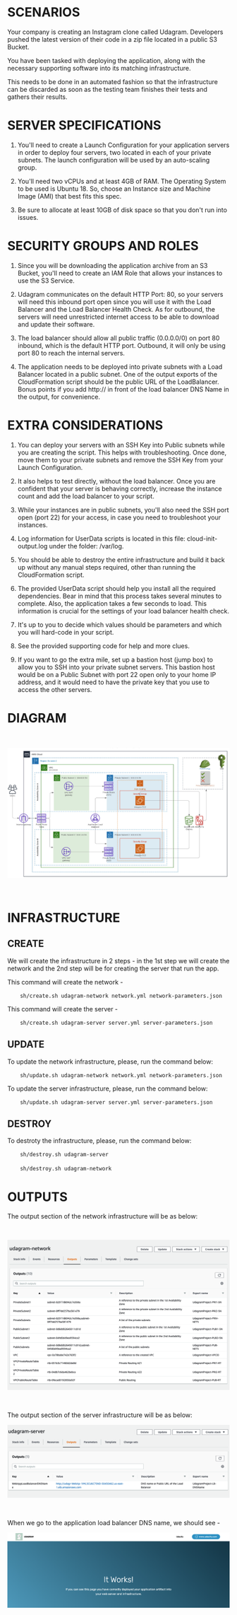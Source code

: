 # SCENARIOS

Your company is creating an Instagram clone called Udagram. Developers pushed the latest version of their code in a zip file located in a public S3 Bucket.

You have been tasked with deploying the application, along with the necessary supporting software into its matching infrastructure.

This needs to be done in an automated fashion so that the infrastructure can be discarded as soon as the testing team finishes their tests and gathers their results.

# SERVER SPECIFICATIONS

1. You'll need to create a Launch Configuration for your application servers in order to deploy four servers, two located in each of your private subnets. The launch configuration will be used by an auto-scaling group.

2. You'll need two vCPUs and at least 4GB of RAM. The Operating System to be used is Ubuntu 18. So, choose an Instance size and Machine Image (AMI) that best fits this spec.

3. Be sure to allocate at least 10GB of disk space so that you don't run into issues.

# SECURITY GROUPS AND ROLES

1. Since you will be downloading the application archive from an S3 Bucket, you'll need to create an IAM Role that allows your instances to use the S3 Service.

2. Udagram communicates on the default HTTP Port: 80, so your servers will need this inbound port open since you will use it with the Load Balancer and the Load Balancer Health Check. As for outbound, the servers will need unrestricted internet access to be able to download and update their software.

3. The load balancer should allow all public traffic (0.0.0.0/0) on port 80 inbound, which is the default HTTP port. Outbound, it will only be using port 80 to reach the internal servers.

4. The application needs to be deployed into private subnets with a Load Balancer located in a public subnet.
   One of the output exports of the CloudFormation script should be the public URL of the LoadBalancer. Bonus points if you add http:// in front of the load balancer DNS Name in the output, for convenience.

# EXTRA CONSIDERATIONS

1. You can deploy your servers with an SSH Key into Public subnets while you are creating the script. This helps with troubleshooting. Once done, move them to your private subnets and remove the SSH Key from your Launch Configuration.

2. It also helps to test directly, without the load balancer. Once you are confident that your server is behaving correctly, increase the instance count and add the load balancer to your script.

3. While your instances are in public subnets, you'll also need the SSH port open (port 22) for your access, in case you need to troubleshoot your instances.

4. Log information for UserData scripts is located in this file: cloud-init-output.log under the folder: /var/log.

5. You should be able to destroy the entire infrastructure and build it back up without any manual steps required, other than running the CloudFormation script.

6. The provided UserData script should help you install all the required dependencies. Bear in mind that this process takes several minutes to complete. Also, the application takes a few seconds to load. This information is crucial for the settings of your load balancer health check.

7. It's up to you to decide which values should be parameters and which you will hard-code in your script.

8. See the provided supporting code for help and more clues.

9. If you want to go the extra mile, set up a bastion host (jump box) to allow you to SSH into your private subnet servers. This bastion host would be on a Public Subnet with port 22 open only to your home IP address, and it would need to have the private key that you use to access the other servers.

# DIAGRAM

<br>

![alt text](images/Udagram_Diagram.png)

<br>

# INFRASTRUCTURE

## CREATE

We will create the infrastructure in 2 steps - in the 1st step we will create the network and the 2nd step will be for creating the server that run the app.

This command will create the network -

```
	sh/create.sh udagram-network network.yml network-parameters.json
```

This command will create the server -

```
	sh/create.sh udagram-server server.yml server-parameters.json
```

## UPDATE

To update the network infrastructure, please, run the command below:

```
	sh/update.sh udagram-network network.yml network-parameters.json
```

To update the server infrastructure, please, run the command below:

```
	sh/update.sh udagram-server server.yml server-parameters.json
```

## DESTROY

To destroty the infrastructure, please, run the command below:

```
	sh/destroy.sh udagram-server
	
	sh/destroy.sh udagram-network 
```



# OUTPUTS 

The output section of the network infrastructure will be as below:

<br>

![alt text](images/udagram-network-outputs.png)

<br>

The output section of the server infrastructure will be as below:

![alt text](images/udagram-server-outputs.png)

<br>


When we go to the application load balancer DNS name, we should see - 

![alt text](images/result-page.png)
